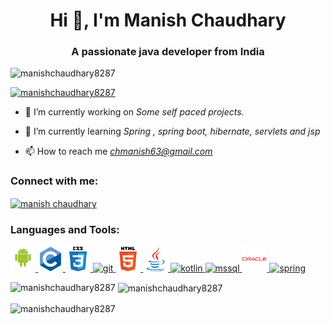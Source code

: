 <h1 align="center">Hi 👋, I'm Manish Chaudhary</h1>
<h3 align="center">A passionate java developer from India</h3>

<p align="left"> <img src="https://komarev.com/ghpvc/?username=manishchaudhary8287&label=Profile%20views&color=0e75b6&style=flat" alt="manishchaudhary8287" /> </p>

<p align="left"> <a href="https://github.com/ryo-ma/github-profile-trophy"><img src="https://github-profile-trophy.vercel.app/?username=manishchaudhary8287" alt="manishchaudhary8287" /></a> </p>

- 🔭 I’m currently working on *Some self paced projects.*

- 🌱 I’m currently learning *Spring , spring boot, hibernate, servlets and jsp*

- 📫 How to reach me *chmanish63@gmail.com*

<h3 align="left">Connect with me:</h3>
<p align="left">
<a href="https://linkedin.com/in/manish chaudhary" target="blank"><img align="center" src="https://raw.githubusercontent.com/rahuldkjain/github-profile-readme-generator/master/src/images/icons/Social/linked-in-alt.svg" alt="manish chaudhary" height="30" width="40" /></a>
</p>

<h3 align="left">Languages and Tools:</h3>
<p align="left"> <a href="https://developer.android.com" target="_blank" rel="noreferrer"> <img src="https://raw.githubusercontent.com/devicons/devicon/master/icons/android/android-original-wordmark.svg" alt="android" width="40" height="40"/> </a> <a href="https://www.cprogramming.com/" target="_blank" rel="noreferrer"> <img src="https://raw.githubusercontent.com/devicons/devicon/master/icons/c/c-original.svg" alt="c" width="40" height="40"/> </a> <a href="https://www.w3schools.com/css/" target="_blank" rel="noreferrer"> <img src="https://raw.githubusercontent.com/devicons/devicon/master/icons/css3/css3-original-wordmark.svg" alt="css3" width="40" height="40"/> </a> <a href="https://git-scm.com/" target="_blank" rel="noreferrer"> <img src="https://www.vectorlogo.zone/logos/git-scm/git-scm-icon.svg" alt="git" width="40" height="40"/> </a> <a href="https://www.w3.org/html/" target="_blank" rel="noreferrer"> <img src="https://raw.githubusercontent.com/devicons/devicon/master/icons/html5/html5-original-wordmark.svg" alt="html5" width="40" height="40"/> </a> <a href="https://www.java.com" target="_blank" rel="noreferrer"> <img src="https://raw.githubusercontent.com/devicons/devicon/master/icons/java/java-original.svg" alt="java" width="40" height="40"/> </a> <a href="https://kotlinlang.org" target="_blank" rel="noreferrer"> <img src="https://www.vectorlogo.zone/logos/kotlinlang/kotlinlang-icon.svg" alt="kotlin" width="40" height="40"/> </a> <a href="https://www.microsoft.com/en-us/sql-server" target="_blank" rel="noreferrer"> <img src="https://www.svgrepo.com/show/303229/microsoft-sql-server-logo.svg" alt="mssql" width="40" height="40"/> </a> <a href="https://www.oracle.com/" target="_blank" rel="noreferrer"> <img src="https://raw.githubusercontent.com/devicons/devicon/master/icons/oracle/oracle-original.svg" alt="oracle" width="40" height="40"/> </a> <a href="https://spring.io/" target="_blank" rel="noreferrer"> <img src="https://www.vectorlogo.zone/logos/springio/springio-icon.svg" alt="spring" width="40" height="40"/> </a> </p>

<p><img align="left" src="https://github-readme-stats.vercel.app/api/top-langs?username=manishchaudhary8287&show_icons=true&locale=en&layout=compact" alt="manishchaudhary8287" /></p>

<p>&nbsp;<img align="center" src="https://github-readme-stats.vercel.app/api?username=manishchaudhary8287&show_icons=true&locale=en" alt="manishchaudhary8287" /></p>

<p><img align="center" src="https://github-readme-streak-stats.herokuapp.com/?user=manishchaudhary8287&" alt="manishchaudhary8287" /></p>
